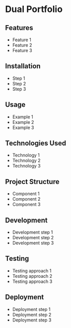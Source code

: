 # Dual Portfolio

## Features

- Feature 1
- Feature 2
- Feature 3

## Installation

- Step 1
- Step 2
- Step 3

## Usage

- Example 1
- Example 2
- Example 3

## Technologies Used

- Technology 1
- Technology 2
- Technology 3

## Project Structure

- Component 1
- Component 2
- Component 3

## Development

- Development step 1
- Development step 2
- Development step 3

## Testing

- Testing approach 1
- Testing approach 2
- Testing approach 3

## Deployment

- Deployment step 1
- Deployment step 2
- Deployment step 3